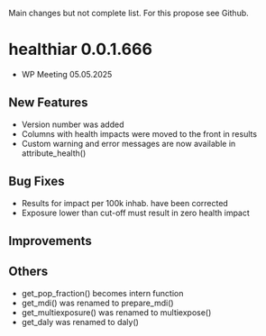 Main changes but not complete list. For this propose see Github.

# healthiar 0.0.1.666

* WP Meeting 05.05.2025

## New Features
- Version number was added
- Columns with health impacts were moved to the front in results
- Custom warning and error messages are now available in attribute_health()



## Bug Fixes

- Results for impact per 100k inhab. have been corrected
- Exposure lower than cut-off must result in zero health impact

## Improvements



## Others
- get_pop_fraction() becomes intern function
- get_mdi() was renamed to prepare_mdi()
- get_multiexposure() was renamed to multiexpose()
- get_daly was renamed to daly()


